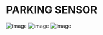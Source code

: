 # PARKING SENSOR

![image](https://github.com/fatihsemirgin/Embedded-Systems-Projects/assets/109742155/05ed262e-bc1e-457a-b38e-d1e68aefd25f)
![image](https://github.com/fatihsemirgin/Embedded-Systems-Projects/assets/109742155/f15b1fc8-e5b5-4985-b31d-12eab7785e35)
![image](https://github.com/fatihsemirgin/Embedded-Systems-Projects/assets/109742155/090105f2-be07-4aa1-b87c-77eba67bab3e)
